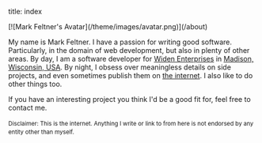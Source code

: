 title: index

<span class="center">
[![Mark Feltner's Avatar](/theme/images/avatar.png)](/about)
</span>

My name is Mark Feltner. I have a passion for writing good software.
Particularly, in the domain of web development, but also in plenty of other areas.
By day, I am a software developer for [Widen Enterprises](http://widen.com) in [Madison, Wisconsin, USA](https://www.google.com/maps?hl=en&q=madison,+wi). By night, I
obsess over meaningless details on side projects, and even sometimes publish
them on [the internet](https://github.com/feltnerm). I also like to do other
things too.


If you have an interesting project you think I'd be a good fit for, feel free
to contact me.

<small>Disclaimer: This is the internet. Anything I write or link to from here is not
endorsed by any entity other than myself.</small>
